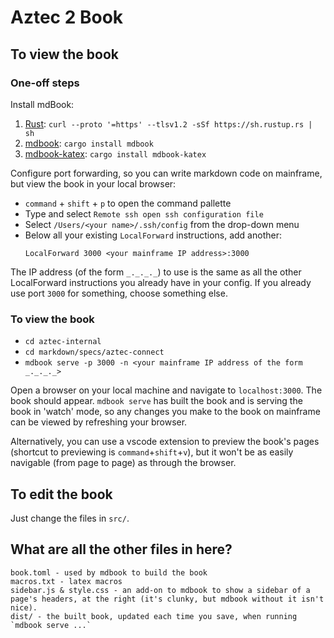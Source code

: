 # Aztec 2 Book

## To view the book
### One-off steps

Install mdBook: 

1. [Rust](https://www.rust-lang.org/tools/install): `curl --proto '=https' --tlsv1.2 -sSf https://sh.rustup.rs | sh`
2. [mdbook](https://rust-lang.github.io/mdBook/guide/installation.html#build-from-source-using-rust): `cargo install mdbook`
3. [mdbook-katex](https://github.com/lzanini/mdbook-katex): `cargo install mdbook-katex`

Configure port forwarding, so you can write markdown code on mainframe, but view the book in your local browser:

- `command` + `shift` + `p` to open the command pallette  
- Type and select `Remote ssh open ssh configuration file`  
- Select `/Users/<your name>/.ssh/config` from the drop-down menu  
- Below all your existing `LocalForward` instructions, add another:  
  ```
  LocalForward 3000 <your mainframe IP address>:3000
  ```

The IP address (of the form `_._._._`) to use is the same as all the other LocalForward instructions you already have in your config.
If you already use port `3000` for something, choose something else.

### To view the book

- `cd aztec-internal`  
- `cd markdown/specs/aztec-connect`  
- `mdbook serve -p 3000 -n <your mainframe IP address of the form _._._._>`  


Open a browser on your local machine and navigate to `localhost:3000`. The book should appear. `mdbook serve` has built the book and is serving the book in 'watch' mode, so any changes you make to the book on mainframe can be viewed by refreshing your browser.

Alternatively, you can use a vscode extension to preview the book's pages (shortcut to previewing is `command`+`shift`+`v`), but it won't be as easily navigable (from page to page) as through the browser.


## To edit the book

Just change the files in `src/`.

## What are all the other files in here?

```
book.toml - used by mdbook to build the book
macros.txt - latex macros
sidebar.js & style.css - an add-on to mdbook to show a sidebar of a page's headers, at the right (it's clunky, but mdbook without it isn't nice).
dist/ - the built book, updated each time you save, when running `mdbook serve ...`
```